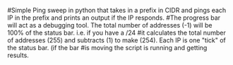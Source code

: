 #Simple Ping sweep in python that takes in a prefix in CIDR and pings each IP in the prefix and prints an output if the IP responds.
#The progress bar will act as a debugging tool. The total number of addresses (-1) will be 100% of the status bar. i.e. if you have a /24 #it calculates the total number of addresses (255) and subtracts (1) to make (254). Each IP is one "tick" of the status bar. (if the bar #is moving the script is running and getting results. 
